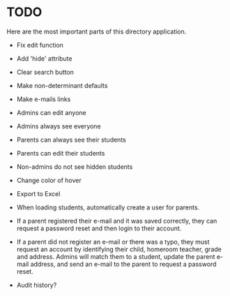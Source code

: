 # TODO

Here are the most important parts of this directory application.

* Fix edit function

* Add 'hide' attribute

* Clear search button

* Make non-determinant defaults

* Make e-mails links

* Admins can edit anyone

* Admins always see everyone

* Parents can always see their students

* Parents can edit their students

* Non-admins do not see hidden students

* Change color of hover

* Export to Excel

* When loading students, automatically create a user for parents.

* If a parent registered their e-mail and it was saved correctly,
  they can request a password reset and then login to their account.

* If a parent did not register an e-mail or there was a typo, they must
  request an account by identifying their child, homeroom teacher, grade
and address. Admins will match them to a student, update the parent
e-mail address, and send an e-mail to the parent to request a password
reset.

* Audit history?

